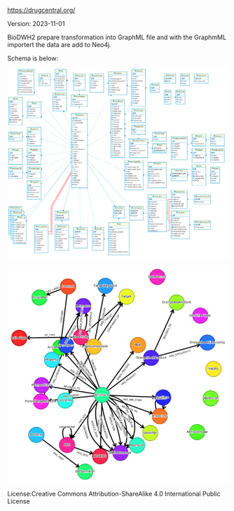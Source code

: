 https://drugcentral.org/

Version: 2023-11-01

BioDWH2 prepare transformation into GraphML file and with the GraphmML importert the data are add to Neo4j.

Schema is below:

![er_diagram](schema.png)

![er_diagram](meta-graph.png)

License:Creative Commons Attribution-ShareAlike 4.0 International Public License
